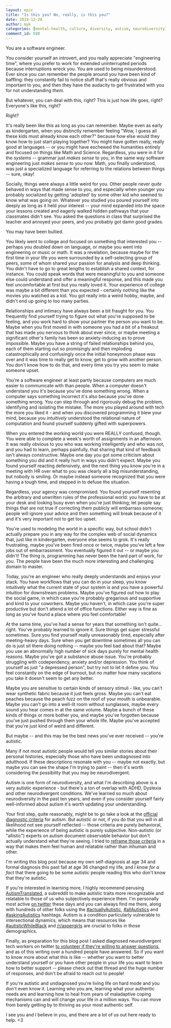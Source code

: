 ```yaml
---
layout: epic
title: "Is this you? No, really, is this you?"
date: 2019-12-20
author: myk
categories: [mental-health, culture, diversity, autism, neurodiversity]
comment_id: 598
---
```


You are a software engineer.

You consider yourself an introvert, and you really appreciate "engineering time", where you prefer to work for
extended uninterrupted periods because interruptions wreck you. You are used to being misunderstood. Ever since you
can remember the people around you have been kind of baffling: they constantly fail to notice stuff that's really
obvious and important to you, and then they have the audacity to get frustrated with you for not understanding
_them_.

But whatever, you can deal with this, right? This is just how life goes, right? Everyone's like this, right?

Right?

<!-- more -->

It's really been like this as long as you can remember. Maybe even as early as kindergarten, when you distinctly
remember feeling "Wow, I guess all these kids must already know each other?" because how else would they know how
to just start playing together? You might have gotten really, really good at languages -- or you might have
eschewed the humanities entirely and focused on things like Math and Science. Regardless, you were in it for the
_systems_ -- grammar just _makes sense_ to you, in the same way software engineering just _makes sense_ to you now. Math, you
finally understood, was just a specialized language for referring to the relations between things -- sure, okay!

Socially, things were always a little weird for you. Other people never _quite_ behaved in ways that made sense to you,
and especially when younger you probably socialized by getting 'adopted' by some other kid who seemed to know what
was going on. Whatever you studied you poured yourself into deeply as long as it held your interest -- your mind
expanded into the space your lessons created and eagerly walked hidden pathways that your classmates didn't see.
You asked the questions in class that surprised the teacher and annoyed your peers, and you probably got damn good
grades.

You may have been bullied.

You likely went to college and focused on something that interested you -- perhaps you doubled down on language, or
maybe you went into engineering or music or math. It was a revelation, because maybe for the first time in your
life you were surrounded by a self-selecting group of peers, some of whom shared your passion for analysis and deep
thinking. You didn't have to go to great lengths to establish a shared context, for instance. You could speak words
that were meaningful to you and someone else could understand and offer a meaningful response, and this made you
feel uncomfortable at first but you really loved it. Your experience of college was maybe a bit different than you
expected - certainly nothing like the movies you watched as a kid. You got really into a weird hobby, maybe, and
didn't end up going to too many parties.

Relationships and intimacy have always been a bit fraught for you. You frequently find yourself trying to figure
out what you're supposed to be feeling, and you work hard to show your partner the person you want to be. Maybe
when you first moved in with someone you had a bit of a freakout that has made you nervous to think about ever
since, or maybe meeting a significant other's family has been so anxiety-inducing as to prove impossible. Maybe you
have a string of failed relationships behind you, each of them starting out so promisingly and then imploding
catastrophically and confusingly once the initial honeymoon phase was over and it was time to really get to know, get to
grow with another person. You don't know how to do that, and every time you try you seem to make someone upset.

You're a software engineer at least partly because computers are much easier to communicate with than people. When
a computer doesn't understand you it's because you've done something wrong. When a computer says something
incorrect it's also because you've done something wrong. You can step through and rigorously debug the problem,
identifying and isolating the mistake. The more you played around with tech the more you liked it - and when you
discovered programming it blew your mind, because you _intuitively_ understood the relational nature of computation
and found yourself suddenly gifted with superpowers.

When you entered the working world you were REALLY confused, though. You were able to complete a week's worth of
assignments in an afternoon. It was really obvious to you who was working intelligently and who was not, and you
had to learn, perhaps painfully, that sharing that kind of feedback isn't always constructive. Maybe one day you
got some criticism about something you did and it really hurt in ways you didn't expect. Maybe you found yourself
reacting defensively, and the next thing you know you're in a meeting with HR over what to you was clearly all a
big misunderstanding, but nobody is smiling. Or maybe instead someone recognized that you were having a tough time,
and stepped in to defuse the situation.

Regardless, your agency was compromised. You found yourself resenting the arbitrary and unwritten rules of the
professional world: you have to be at your desk and looking busy even when you're just thinking; let people say
things that are not true if correcting them publicly will embarrass someone; people will ignore your advice and
then something will break because of it and it's very important not to get too upset.

You're used to modeling the world in a specific way, but school didn't actually prepare you in any way for the
complex web of social dynamics that, just like in kindergarten, everyone else seems to grok. It's really
frustrating, maybe you've been fired once or twice, maybe you've left a few jobs out of embarrassment. You
eventually figured it out -- or maybe you didn't! The thing is, programming has never been the hard part of work,
for you. The people have been the much more interesting and challenging domain to master.

Today, you're an engineer who really deeply understands and enjoys your stack. You have workflows that you can do
in your sleep, you know intuitively what the current state of your system is and you have a powerful intuition for
downstream problems. Maybe you've figured out how to play the social game, in which case you're probably gregarious
and supportive and kind to your coworkers. Maybe you haven't, in which case you're super productive but don't
attend a lot of office functions. Either way is fine as long as you've found a place where you feel comfortable!

At the same time, you've had a sense for years that something isn't quite... right. You've probably learned to
ignore it. Sure things get super stressful sometimes. Sure you find yourself really unreasonably tired, especially
after meeting-heavy days. Sure when you get downtime sometimes all you can do is just sit there doing nothing --
maybe you feel bad about that? Maybe you use an abnormally high number of sick days purely for mental health
reasons. Maybe you've got a substance abuse issue. You're probably struggling with codependency, anxiety and/or
depression. You think of yourself as just "a depressed person", but try not to let it define you. You feel
constantly on the edge of burnout, but no matter how many vacations you take it doesn't seem to get any better.

Maybe you are sensitive to certain kinds of sensory stimuli - like, you can't wear synthetic fabric because it just
feels gross. Maybe you can't eat peaches because the peach fuzz on the roof of your mouth is unbearable. Maybe you
can't go into a well-lit room without sunglasses, maybe every sound you hear comes in at the same volume. Maybe a
bunch of these kinds of things or more bother you, and maybe you've forgotten because you've just pushed through
them your whole life. Maybe you've accepted that you're just kind of weird and different.

But maybe -- and this may be the best news you've ever received -- you're autistic.

Many if not most autistic people would tell you similar stories about their personal histories, especially those
who have been undiagnosed into adulthood. If these descriptions resonate with you -- maybe not exactly, but maybe
you can see the shape I'm trying to paint -- then it's worth considering the possibility that you may be
neurodivergent.

Autism is one form of neurodiversity, and what I'm describing above is a very autistic experience - but there's a
ton of overlap with ADHD, Dyslexia and other neurodivergent conditions. We've learned so much about neurodiversity
in the past ten years, and even if you consider yourself fairly well-informed about autism it's worth updating your
understanding.

Your first step, quite reasonably, might be to go take a look at the
[official diagnostic criteria](https://www.cdc.gov/ncbddd/autism/hcp-dsm.html) for autism. But autistic or not, if
you do that you will in all likelihood not see yourself reflected -- those criteria are purely behavioral, while
the experience of being autistic is purely subjective. Non-autistic (or "allistic") experts on autism document
observable behavior but don't actually understand what they're seeing. I tried to
[reframe those criteria](https://theaspergian.com/2019/04/17/humanizing-the-dsm-diagnosis-for-autism/) in a way
that makes them feel human and relatable rather than inhuman and other.

I'm writing this blog post because my own self-diagnosis at age 34 and formal diagnosis this past fall at age 36
changed my life, and I _know for a fact_ that there going to be some autistic people reading this who don't know
that they're autistic.

If you're interested in learning more, I highly recommend perusing
[AutismTranslated](https://reddit.com/r/autismTranslated), a subreddit to make autistic traits more recognizable
and relatable to those of us who subjectively experience them. I'm personally most active
[on twitter](https://twitter.com/mykola) these days and you can always find me there, along with hundreds of other
folks using the [#actuallyAutistic](https://twitter.com/search?q=%23actuallyAutistic), 
[#allAutistics](https://twitter.com/search?q=%23allAutistics) and
[#askingAutistics](https://twitter.com/search?q=%23askingAutistics) hashtags. Autism is a condition particularly
vulnerable to intersectional dynamics, which means that resources like
[#autisticWhileBlack](https://twitter.com/search?q=%23autisticWhileBlack) and
[/r/aspergirls](https://reddit.com/r/aspergirls) are crucial to folks in those demographics.

Finally, as preparation for this blog post I asked diagnosed neurodivergent tech workers on twitter
[to volunteer if they're willing to answer questions](https://twitter.com/mykola/status/1205927773644214273), and
as of this writing over a hundred people have answered. So if you want to know more about what this is like --
whether you want to better understand yourself or you have other people in your life you want to learn how to
better support -- please check out that thread and the huge number of responses, and don't be afraid to reach out
to people!

If you're autistic and undiagnosed you're living life on hard mode and you don't even know it. Learning who you
are, learning what your authentic needs are and learning how to heal from years of maladaptive coping mechanisms
can and will change your life in a million ways. You can move from barely getting by to thriving as your most
authentic self.

I see you and I believe in you, and there are a lot of us out here ready to help. <3
